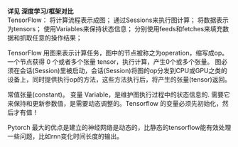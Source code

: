 **详见 深度学习/框架对比**   
TensorFlow： 
将计算流程表示成图； 
通过Sessions来执行图计算； 
将数据表示为tensors； 
使用Variables来保持状态信息； 
分别使用feeds和fetches来填充数据和抓取任意的操作结果； 

TensorFlow 用图来表示计算任务，图中的节点被称之为operation，缩写成op。 
一个节点获得 0 个或者多个张量 tensor，执行计算，产生0个或多个张量。 
图必须在会话(Session)里被启动，会话(Session)将图的op分发到CPU或GPU之类的设备上，同时提供执行op的方法，这些方法执行后，将产生的张量(tensor)返回。 

常值张量(constant)。 
变量 Variable，是维护图执行过程中的状态信息的. 需要它来保持和更新参数值，是需要动态调整的。Tensorflow 的变量必须先初始化，然后才有值！ 


Pytorch 最大的优点是建立的神经网络是动态的，比静态的tensorflow能有效处理一些问题，比如rnn变化时间长度的输出。
